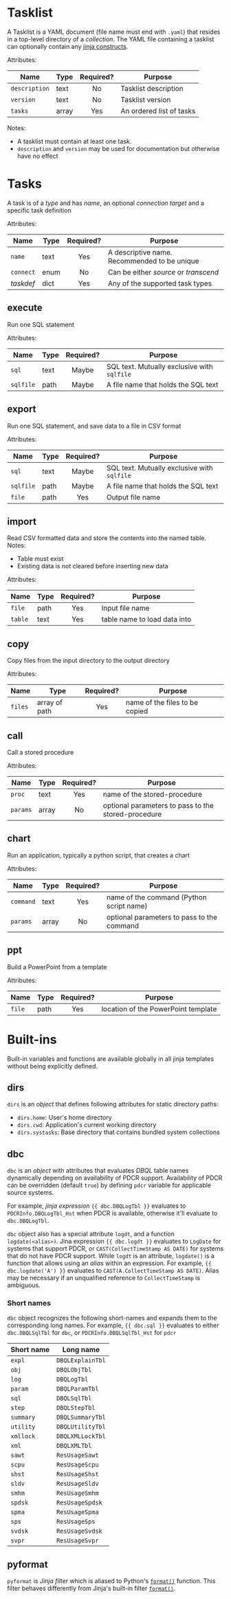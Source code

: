 # Tasklist

A Tasklist is a YAML document (file name must end with `.yaml`) that resides in a top-level directory of a *collection*. The YAML file containing a tasklist can optionally contain any [jinja constructs](https://jinja.palletsprojects.com/en/2.11.x/templates/).

Attributes:

Name          | Type  | Required? | Purpose
--------------|-------|:---------:|-------------------------
`description` | text  |    No     | Tasklist description
`version`     | text  |    No     | Tasklist version
`tasks`       | array |    Yes    | An ordered list of tasks

Notes:
- A tasklist must contain at least one task.
- `description` and `version` may be used for documentation but otherwise have no effect

# Tasks

A task is of a *type* and has *name*, an optional *connection target* and a specific task definition

Attributes:

Name      | Type | Required? | Purpose
----------|------|:---------:|---------------------------------------------
`name`    | text |    Yes    | A descriptive name. Recommended to be unique
`connect` | enum |    No     | Can be either *source* or *transcend*
*taskdef* | dict |    Yes    | Any of the supported task types

## execute

Run one SQL statement

Attributes:

Name      | Type | Required? | Purpose
----------|------|:---------:|--------------------------------------------
`sql`     | text |   Maybe   | SQL text. Mutually exclusive with `sqlfile`
`sqlfile` | path |   Maybe   | A file name that holds the SQL text

## export

Run one SQL statement, and save data to a file in CSV format

Attributes:

Name      | Type | Required? | Purpose
----------|------|:---------:|--------------------------------------------
`sql`     | text |   Maybe   | SQL text. Mutually exclusive with `sqlfile`
`sqlfile` | path |   Maybe   | A file name that holds the SQL text
`file`    | path |    Yes    | Output file name

## import

Read CSV formatted data and store the contents into the named table.
Notes:
- Table must exist
- Existing data is not cleared before inserting new data

Attributes:

Name    | Type | Required? | Purpose
--------|------|:---------:|-----------------------------
`file`  | path |    Yes    | Input file name
`table` | text |    Yes    | table name to load data into

## copy

Copy files from the input directory to the output directory

Attributes:

Name    | Type          | Required? | Purpose
--------|---------------|:---------:|-------------------------------
`files` | array of path |    Yes    | name of the files to be copied

## call

Call a stored procedure

Attributes:

Name     | Type  | Required? | Purpose
---------|-------|:---------:|----------------------------------------------------
`proc`   | text  |    Yes    | name of the stored-procedure
`params` | array |    No     | optional parameters to pass to the stored-procedure

## chart

Run an application, typically a python script, that creates a chart

Attributes:

Name      | Type  | Required? | Purpose
----------|-------|:---------:|-------------------------------------------
`command` | text  |    Yes    | name of the command (Python script name)
`params`  | array |    No     | optional parameters to pass to the command

## ppt

Build a PowerPoint from a template

Attributes:

Name   | Type | Required? | Purpose
-------|------|:---------:|------------------------------------
`file` | path |    Yes    | location of the PowerPoint template

# Built-ins

Built-in variables and functions are available globally in all jinja templates without being explicitly defined.

## dirs

`dirs` is an *object* that defines following attributes for static directory paths:
- `dirs.home`: User's home directory
- `dirs.cwd`: Application's current working directory
- `dirs.systasks`: Base directory that contains bundled system collections

## dbc

`dbc` is an *object* with attributes that evaluates *DBQL* table names dynamically depending on availability of PDCR support. Availability of PDCR can be overridden (default `true`) by defining `pdcr` variable for applicable source systems.

For example, *jinja expression* `{{ dbc.DBQLogTbl }}` evaluates to `PDCRInfo.DBQLogTbl_Hst` when PDCR is available, otherwise it'll evaluate to `dbc.DBQLogTbl`.

`dbc` object also has a special attribute `logdt`, and a function `logdate(<alias>)`. Jina expression `{{ dbc.logdt }}` evaluates to `LogDate` for systems that support PDCR, or `CAST(CollectTimeStamp AS DATE)` for systems that do not have PDCR support. While `logdt` is an attribute, `logdate()` is a function that allows using an *alias* within an expression. For example, `{{ dbc.logdate('A') }}` evaluates to `CAST(A.CollectTimeStamp AS DATE)`. Alias may be necessary if an unqualified reference to `CollectTimeStamp` is ambiguous.

### Short names

`dbc` object recognizes the following short-names and expands them to the corresponding long names. For example, `{{ dbc.sql }}` evaluates to either `dbc.DBQLSqlTbl` for `dbc`, or `PDCRInfo.DBQLSqlTbl_Hst` for `pdcr`


Short name | Long name
-----------|-----------------
`expl`     | `DBQLExplainTbl`
`obj`      | `DBQLObjTbl`
`log`      | `DBQLogTbl`
`param`    | `DBQLParamTbl`
`sql`      | `DBQLSqlTbl`
`step`     | `DBQLStepTbl`
`summary`  | `DBQLSummaryTbl`
`utility`  | `DBQLUtilityTbl`
`xmllock`  | `DBQLXMLLockTbl`
`xml`      | `DBQLXMLTbl`
`sawt`     | `ResUsageSawt`
`scpu`     | `ResUsageScpu`
`shst`     | `ResUsageShst`
`sldv`     | `ResUsageSldv`
`smhm`     | `ResUsageSmhm`
`spdsk`    | `ResUsageSpdsk`
`spma`     | `ResUsageSpma`
`sps`      | `ResUsageSps`
`svdsk`    | `ResUsageSvdsk`
`svpr`     | `ResUsageSvpr`

## pyformat

`pyformat` is *Jinja filter* which is aliased to Python's [`format()`](https://docs.python.org/3/library/functions.html#format) function. This filter behaves differently from Jinja's built-in filter [`format()`](https://jinja.palletsprojects.com/en/2.11.x/templates/#format).
